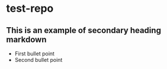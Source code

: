 test-repo
=========
## This is an example of secondary heading markdown
* First bullet point
* Second bullet point
